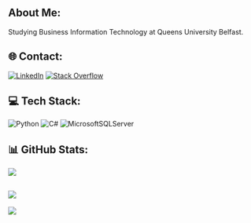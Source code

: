 ## About Me:
Studying Business Information Technology at Queens University Belfast.
## 🌐 Contact:
[![LinkedIn](https://img.shields.io/badge/LinkedIn-%230077B5.svg?logo=linkedin&logoColor=white)](https://linkedin.com/in/danieloneill010) [![Stack Overflow](https://img.shields.io/badge/-Stackoverflow-FE7A16?logo=stack-overflow&logoColor=white)](https://stackoverflow.com/users/20902047) 
## 💻 Tech Stack:
![Python](https://img.shields.io/badge/python-3670A0?style=for-the-badge&logo=python&logoColor=ffdd54) ![C#](https://img.shields.io/badge/c%23-%23239120.svg?style=for-the-badge&logo=c-sharp&logoColor=white) ![MicrosoftSQLServer](https://img.shields.io/badge/Microsoft%20SQL%20Sever-CC2927?style=for-the-badge&logo=microsoft%20sql%20server&logoColor=white)
## 📊 GitHub Stats:
![](https://github-readme-stats.vercel.app/api/top-langs/?username=DanielONeill010&theme=dark&hide_border=false&include_all_commits=true&count_private=false&layout=compact)

![](https://github-readme-streak-stats.herokuapp.com/?user=DanielONeill010&theme=dark&hide_border=false)<br/>
---
[![](https://visitcount.itsvg.in/api?id=DanielONeill010&icon=0&color=0)](https://visitcount.itsvg.in)
